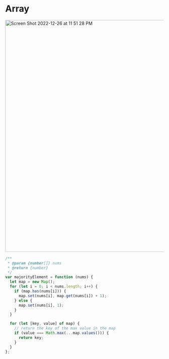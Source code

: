 # Array

<img width="738" alt="Screen Shot 2022-12-26 at 11 51 28 PM" src="https://user-images.githubusercontent.com/37787994/209617974-a9b3d2d0-40d1-40a7-9258-c68945d3ca21.png">

```js
/**
 * @param {number[]} nums
 * @return {number}
 */
var majorityElement = function (nums) {
  let map = new Map();
  for (let i = 0; i < nums.length; i++) {
    if (map.has(nums[i])) {
      map.set(nums[i], map.get(nums[i]) + 1);
    } else {
      map.set(nums[i], 1);
    }
  }

  for (let [key, value] of map) {
    // return the key of the max value in the map
    if (value === Math.max(...map.values())) {
      return key;
    }
  }
};
```
